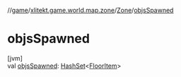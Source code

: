//[game](../../../index.md)/[xlitekt.game.world.map.zone](../index.md)/[Zone](index.md)/[objsSpawned](objs-spawned.md)

# objsSpawned

[jvm]\
val [objsSpawned](objs-spawned.md): [HashSet](https://kotlinlang.org/api/latest/jvm/stdlib/kotlin.collections/-hash-set/index.html)&lt;[FloorItem](../../xlitekt.game.content.item/-floor-item/index.md)&gt;

